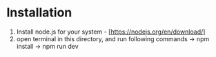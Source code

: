 # Installation

1) Install node.js for your system - [https://nodejs.org/en/download/]
2) open terminal in this directory, and run following commands
   ->   npm install
   ->   npm run dev